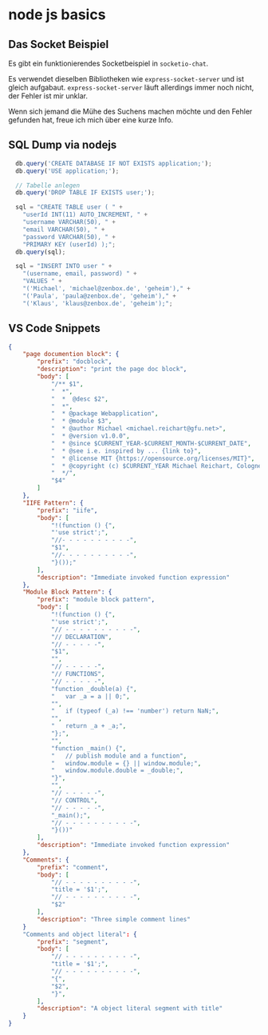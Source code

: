 # node js basics

## Das Socket Beispiel
Es gibt ein funktionierendes Socketbeispiel in ```socketio-chat```. 

Es verwendet dieselben Bibliotheken wie ```express-socket-server``` und ist gleich aufgabaut.
```express-socket-server``` läuft allerdings immer noch nicht, der Fehler ist mir unklar.

Wenn sich jemand die Mühe des Suchens machen möchte und den Fehler gefunden hat, freue ich mich über eine kurze Info.


## SQL Dump via nodejs
```javascript
  db.query('CREATE DATABASE IF NOT EXISTS application;');
  db.query('USE application;');

  // Tabelle anlegen
  db.query('DROP TABLE IF EXISTS user;');

  sql = "CREATE TABLE user ( " +
    "userId INT(11) AUTO_INCREMENT, " +
    "username VARCHAR(50), " +
    "email VARCHAR(50), " +
    "password VARCHAR(50), " +
    "PRIMARY KEY (userId) );";
  db.query(sql);

  sql = "INSERT INTO user " +
    "(username, email, password) " +
    "VALUES " +
    "('Michael', 'michael@zenbox.de', 'geheim')," +
    "('Paula', 'paula@zenbox.de', 'geheim')," +
	"('Klaus', 'klaus@zenbox.de', 'geheim');";
```

## VS Code Snippets
```json
{
	"page documention block": {
		"prefix": "docblock",
		"description": "print the page doc block",
		"body": [
			"/** $1",
			"  *",
			"  *  @desc $2",
			"  *",
			"  * @package Webapplication",
			"  * @module $3",
			"  * @author Michael <michael.reichart@gfu.net>",
			"  * @version v1.0.0",
			"  * @since $CURRENT_YEAR-$CURRENT_MONTH-$CURRENT_DATE",
			"  * @see i.e. inspired by ... {link to}",
			"  * @license MIT {https://opensource.org/licenses/MIT}",
			"  * @copyright (c) $CURRENT_YEAR Michael Reichart, Cologne",
			"  */",
			"$4"
		]
	},
	"IIFE Pattern": {
		"prefix": "iife",
		"body": [
			"!(function () {",
			"'use strict';",
			"//- - - - - - - - - -",
			"$1",
			"//- - - - - - - - - -",
			"}());"
		],
		"description": "Immediate invoked function expression"
	},
	"Module Block Pattern": {
		"prefix": "module block pattern",
		"body": [
			"!(function () {",
			"'use strict';",
			"// - - - - - - - - - -",
			"// DECLARATION",
			"// - - - - -",
			"$1",
			"",
			"// - - - - -",
			"// FUNCTIONS",
			"// - - - - -",
			"function _double(a) {",
			"   var _a = a || 0;",
			"",
			"   if (typeof (_a) !== 'number') return NaN;",
			"",
			"   return _a + _a;",
			"};",
			"",
			"function _main() {",
			"   // publish module and a function",
			"   window.module = {} || window.module;",
			"   window.module.double = _double;",
			"}",
			"",
			"// - - - - -",
			"// CONTROL",
			"// - - - - -",
			"_main();",
			"// - - - - - - - - - -",
			"}())"
		],
		"description": "Immediate invoked function expression"
	},
	"Comments": {
		"prefix": "comment",
		"body": [
			"// - - - - - - - - - -",
			"title = '$1';",
			"// - - - - - - - - - -",
			"$2"
		],
		"description": "Three simple comment lines"
	}
	"Comments and object literal": {
		"prefix": "segment",
		"body": [
			"// - - - - - - - - - -",
			"title = '$1';",
			"// - - - - - - - - - -",
			"{",
			"$2",
			"}",
		],
		"description": "A object literal segment with title"
	}
}
```